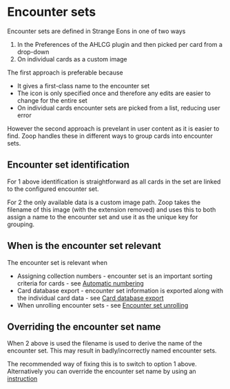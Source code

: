 # Encounter sets

Encounter sets are defined in Strange Eons in one of two ways

1. In the Preferences of the AHLCG plugin and then picked per card from a drop-down
2. On individual cards as a custom image

The first approach is preferable because

- It gives a first-class name to the encounter set
- The icon is only specified once and therefore any edits are easier to change for the entire set
- On individual cards encounter sets are picked from a list, reducing user error

However the second approach is prevelant in user content as it is easier to find. Zoop handles these in different ways to group cards into encounter sets.

## Encounter set identification

For 1 above identification is straightforward as all cards in the set are linked to the configured encounter set.

For 2 the only available data is a custom image path. Zoop takes the filename of this image (with the extension removed) and uses this to both assign a name to the encounter set and use it as the unique key for grouping.

## When is the encounter set relevant

The encounter set is relevant when

- Assigning collection numbers - encounter set is an important sorting criteria for cards - see [Automatic numbering](../../automaticnumbering/AutomaticNumbering.md)
- Card database export - encounter set information is exported along with the individual card data - see [Card database export](../../carddatabaseexport/CardDatabaseExport.md)
- When unrolling encounter sets - see [Encounter set unrolling](../encountersetunrolling/EncounterSetUnrolling.md)

## Overriding the encounter set name

When 2 above is used the filename is used to derive the name of the encounter set. This may result in badly/incorrectly named encounter sets.

The recommended way of fixing this is to switch to option 1 above. Alternatively you can override the encounter set name by using an [instruction](../shared/instructions/Instructions.md#instruction---override-encounter-set-details)
